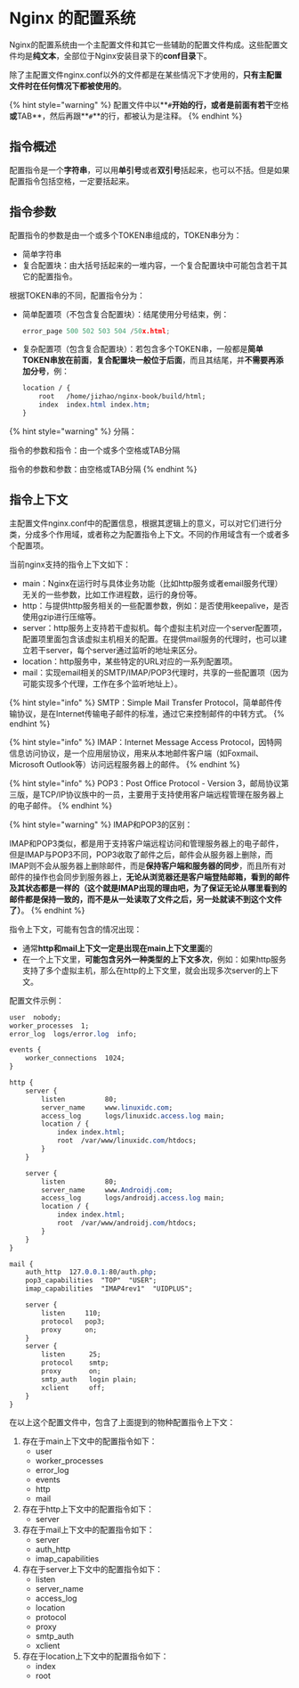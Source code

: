 # Nginx 的配置系统

Nginx的配置系统由一个主配置文件和其它一些辅助的配置文件构成。这些配置文件均是**纯文本**，全部位于Nginx安装目录下的**conf目录**下。

除了主配置文件nginx.conf以外的文件都是在某些情况下才使用的，**只有主配置文件时在任何情况下都被使用的**。

{% hint style="warning" %}
配置文件中以**`#`**开始的行，或者是前面有若干**空格**或**TAB**，然后再跟**`#`**的行，都被认为是注释。
{% endhint %}

## **指令概述**

配置指令是一个**字符串**，可以用**单引号**或者**双引号**括起来，也可以不括。但是如果配置指令包括空格，一定要括起来。

## **指令参数**

配置指令的参数是由一个或多个TOKEN串组成的，TOKEN串分为：

* 简单字符串 
* 复合配置块：由大括号括起来的一堆内容，一个复合配置块中可能包含若干其它的配置指令。

根据TOKEN串的不同，配置指令分为：

* 简单配置项（不包含复合配置块）：结尾使用分号结束，例：

  ```cpp
  error_page 500 502 503 504 /50x.html;
  ```

* 复杂配置项（包含复合配置块）：若包含多个TOKEN串，一般都是**简单TOKEN串放在前面**，**复合配置块一般位于后面**，而且其结尾，并**不需要再添加分号**，例：

  ```css
  location / {
      root   /home/jizhao/nginx-book/build/html;
      index  index.html index.htm;
  }
  ```

{% hint style="warning" %}
分隔：

指令的参数和指令：由一个或多个空格或TAB分隔

指令的参数和参数：由空格或TAB分隔
{% endhint %}

## 指令上下文

主配置文件nginx.conf中的配置信息，根据其逻辑上的意义，可以对它们进行分类，分成多个作用域，或者称之为配置指令上下文。不同的作用域含有一个或者多个配置项。

当前nginx支持的指令上下文如下：

* main：Nginx在运行时与具体业务功能（比如http服务或者email服务代理）无关的一些参数，比如工作进程数，运行的身份等。
* http：与提供http服务相关的一些配置参数，例如：是否使用keepalive，是否使用gzip进行压缩等。
* server：http服务上支持若干虚拟机。每个虚拟主机对应一个server配置项，配置项里面包含该虚拟主机相关的配置。在提供mail服务的代理时，也可以建立若干server，每个server通过监听的地址来区分。
* location：http服务中，某些特定的URL对应的一系列配置项。
* mail：实现email相关的SMTP/IMAP/POP3代理时，共享的一些配置项（因为可能实现多个代理，工作在多个监听地址上）。

{% hint style="info" %}
SMTP：Simple Mail Transfer Protocol，简单邮件传输协议，是在Internet传输电子邮件的标准，通过它来控制邮件的中转方式。
{% endhint %}

{% hint style="info" %}
IMAP：Internet Message Access Protocol，因特网信息访问协议，是一个应用层协议，用来从本地邮件客户端（如Foxmail、Microsoft Outlook等）访问远程服务器上的邮件。
{% endhint %}

{% hint style="info" %}
POP3：Post Office Protocol - Version 3，邮局协议第三版，是TCP/IP协议族中的一员，主要用于支持使用客户端远程管理在服务器上的电子邮件。
{% endhint %}

{% hint style="warning" %}
IMAP和POP3的区别：

IMAP和POP3类似，都是用于支持客户端远程访问和管理服务器上的电子邮件，但是IMAP与POP3不同，POP3收取了邮件之后，邮件会从服务器上删除，而IMAP则不会从服务器上删除邮件，而是**保持客户端和服务器的同步**，而且所有对邮件的操作也会同步到服务器上，**无论从浏览器还是客户端登陆邮箱，看到的邮件及其状态都是一样的（这个就是IMAP出现的理由吧，为了保证无论从哪里看到的邮件都是保持一致的，而不是从一处读取了文件之后，另一处就读不到这个文件了）**。
{% endhint %}

指令上下文，可能有包含的情况出现：

* 通常**http和mail上下文一定是出现在main上下文里面**的
* 在一个上下文里，**可能包含另外一种类型的上下文多次**，例如：如果http服务支持了多个虚拟主机，那么在http的上下文里，就会出现多次server的上下文。

配置文件示例：

```css
user  nobody;
worker_processes  1;
error_log  logs/error.log  info;

events {
    worker_connections  1024;
}

http {  
    server {  
        listen          80;  
        server_name     www.linuxidc.com;  
        access_log      logs/linuxidc.access.log main;  
        location / {  
            index index.html;  
            root  /var/www/linuxidc.com/htdocs;  
        }  
    }  

    server {  
        listen          80;  
        server_name     www.Androidj.com;  
        access_log      logs/androidj.access.log main;  
        location / {  
            index index.html;  
            root  /var/www/androidj.com/htdocs;  
        }  
    }  
}

mail {
    auth_http  127.0.0.1:80/auth.php;
    pop3_capabilities  "TOP"  "USER";
    imap_capabilities  "IMAP4rev1"  "UIDPLUS";

    server {
        listen     110;
        protocol   pop3;
        proxy      on;
    }
    server {
        listen      25;
        protocol    smtp;
        proxy       on;
        smtp_auth   login plain;
        xclient     off;
    }
}
```

在以上这个配置文件中，包含了上面提到的物种配置指令上下文：

1. 存在于main上下文中的配置指令如下：
   * user
   * worker\_processes
   * error\_log
   * events
   * http
   * mail
2. 存在于http上下文中的配置指令如下：
   * server
3. 存在于mail上下文中的配置指令如下：
   * server
   * auth\_http
   * imap\_capabilities
4. 存在于server上下文中的配置指令如下：
   * listen
   * server\_name
   * access\_log
   * location
   * protocol
   * proxy
   * smtp\_auth
   * xclient
5. 存在于location上下文中的配置指令如下：
   * index
   * root

